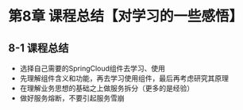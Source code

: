 # 第8章 课程总结【对学习的一些感悟】

## 8-1 课程总结

- 选择自己需要的SpringCloud组件去学习、使用
- 先理解组件含义和功能，再去学习使用组件，最后再考虑研究其原理
- 在理解业务思想的基础之上做服务拆分（更多的是经验）
- 做好服务熔断，不要引起服务雪崩
